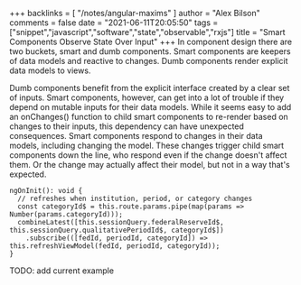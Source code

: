 +++
backlinks = [
    "/notes/angular-maxims"
]
author = "Alex Bilson"
comments = false
date = "2021-06-11T20:05:50"
tags = ["snippet","javascript","software","state","observable","rxjs"]
title = "Smart Components Observe State Over Input"
+++
In component design there are two buckets, smart and dumb components. Smart components are keepers of data models and reactive to changes. Dumb components render explicit data models to views.

Dumb components benefit from the explicit interface created by a clear set of inputs. Smart components, however, can get into a lot of trouble if they depend on mutable inputs for their data models. While it seems easy to add an onChanges() function to child smart components to re-render based on changes to their inputs, this dependency can have unexpected consequences. Smart components respond to changes in their data models, including changing the model. These changes trigger child smart components down the line, who respond even if the change doesn't affect them. Or the change may actually affect their model, but not in a way that's expected.

```
ngOnInit(): void {
  // refreshes when institution, period, or category changes
  const categoryId$ = this.route.params.pipe(map(params => Number(params.categoryId)));
  combineLatest([this.sessionQuery.federalReserveId$, this.sessionQuery.qualitativePeriodId$, categoryId$])
    .subscribe(([fedId, periodId, categoryId]) => this.refreshViewModel(fedId, periodId, categoryId));
}
```

TODO: add current example
